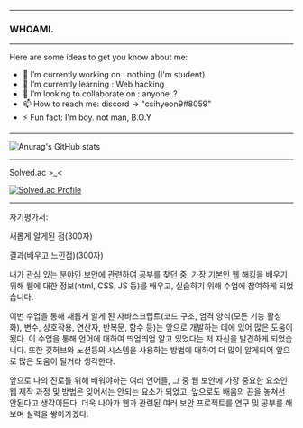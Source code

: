 __________________________________________________

### WHOAMI.
__________________________________________________

Here are some ideas to get you know about me:

- 🔭 I’m currently working on : nothing (I'm student)
- 🌱 I’m currently learning : Web hacking
- 👯 I’m looking to collaborate on : anyone..?
- 📫 How to reach me: discord -> "csihyeon9#8059"
- ⚡ Fun fact: I'm boy. not man, B.O.Y
__________________________________________________

![Anurag's GitHub stats](https://github-readme-stats.vercel.app/api?username=csihyeon9&show_icons=true&theme=radical)

__________________________________________________

Solved.ac >_<

[![Solved.ac Profile](http://mazassumnida.wtf/api/generate_badge?boj=csihyeon9)](https://solved.ac/csihyeon9)<br/>

__________________________________________________
자기평가서:

새롭게 알게된 점(300자)

결과(배우고 느낀점)(300자)


내가 관심 있는 분야인 보안에 관련하여 공부를 찾던 중, 가장 기본인 웹 해킹을 배우기 위해 웹에 대한 정보(html, CSS, JS 등)를 배우고, 실습하기 위해 수업에 참여하게 되었습니다.

이번 수업을 통해 새롭게 알게 된 자바스크립트(코드 구조, 엄격 양식(모든 기능 활성화), 변수, 상호작용, 연산자, 반복문, 함수 등)는 앞으로 개발하는 데에 있어 많은 도움이 됬다. 이 수업을 통해 언어에 대하여 띄엄띄엄 알고 있었다는 저 자신을 발견하게 되었습니다. 또한 깃허브와 노션등의 시스템을 사용하는 방법에 대하여 더 많이 알게되어 앞으로 많은 도움이 될거라 생각한다. 

앞으로 나의 진로를 위해 배워야하는 여러 언어들, 그 중 웹 보안에 가장 중요한 요소인 웹 제작 과정 및 방법은 잊어서는 안되는 요소가 되었고, 앞으로도 배움의 끈을 놓쳐선 안된다고 생각이든다. 더욱 나아가 웹과 관련된 여러 보안 프로젝트를 연구 및 공부를 해보며 실력을 쌓아가겠다.


